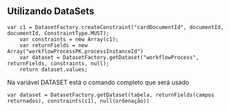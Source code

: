 ##  Utilizando DataSets
```
var c1 = DatasetFactory.createConstraint("cardDocumentId", documentId, documentId, ConstraintType.MUST);
    var constraints = new Array(c1);
    var returnFields = new Array("workflowProcessPK.processInstanceId")
    var dataset = DatasetFactory.getDataset("workflowProcess", returnFields, constraints, null);
    return dataset.values;
```
Na variável DATASET está o comando completo que será usado 
```
var dataset = DatasetFactory.getDataset(tabela, returnFields(campos retornados), constraints(c1), null(ordenação))
```